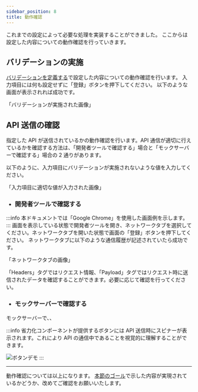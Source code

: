 ```yaml
---
sidebar_position: 8
title: 動作確認
---
```


これまでの設定によって必要な処理を実装することができました。
ここからは設定した内容についての動作確認を行っていきます。

## バリデーションの実施

[バリデーションを定義する](./define-validation.md)で設定した内容についての動作確認を行います。
入力項目には何も設定せずに「登録」ボタンを押下してください。
以下のような画面が表示されれば成功です。

「バリデーションが実施された画像」

## API 送信の確認

指定した API が送信されているかの動作確認を行います。API 通信が適切に行えているかを確認する方法は、「開発者ツールで確認する」場合と「モックサーバーで確認する」場合の 2 通りがあります。

以下のように、入力項目にバリデーションが実施されないような値を入力してください。

「入力項目に適切な値が入力された画像」

- ### 開発者ツールで確認する

:::info
本ドキュメントでは「Google Chrome」を使用した画面例を示します。
:::
画面を表示している状態で開発者ツールを開き、ネットワークタブを選択してください。ネットワークタブを開いた状態で画面の「登録」ボタンを押下してください。
ネットワークタブに以下のような通信履歴が記述されていたら成功です。

「ネットワークタブの画像」

「Headers」タグではリクエスト情報、「Payload」タグではリクエスト時に送信されたデータを確認することができます。必要に応じて確認を行ってください。

- ### モックサーバーで確認する

モックサーバーで、、

:::info
省力化コンポーネントが提供するボタンには API 送信時にスピナーが表示されます。これにより API の通信中であることを視覚的に理解することができます。

![ボタンデモ](/img/button_demo.gif)
:::

---

動作確認については以上になります。
[本節のゴール](./goal.md)で示した内容が実現されているかどうか、改めてご確認をお願いいたします。
